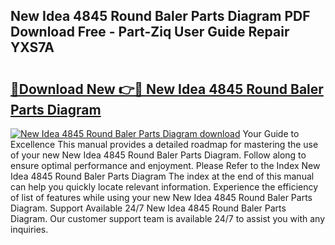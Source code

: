 ## New Idea 4845 Round Baler Parts Diagram PDF Download Free - Part-Ziq User Guide Repair YXS7A

# <h2><a href="http://dfuo1e.blite.top/?on=New+Idea+4845+Round+Baler+Parts+Diagram">🔗Download New 👉🔴 New Idea 4845 Round Baler Parts Diagram</a></h2>

[![New Idea 4845 Round Baler Parts Diagram download](https://i.imgur.com/lujVjoI.png)](http://dfuo1e.blite.top/?on=New+Idea+4845+Round+Baler+Parts+Diagram)
Your Guide to Excellence This manual provides a detailed roadmap for mastering the use of your new New Idea 4845 Round Baler Parts Diagram. Follow along to ensure optimal performance and enjoyment. Please Refer to the Index New Idea 4845 Round Baler Parts Diagram The index at the end of this manual can help you quickly locate relevant information. Experience the efficiency of list of features while using your new New Idea 4845 Round Baler Parts Diagram. Support Available 24/7 New Idea 4845 Round Baler Parts Diagram. Our customer support team is available 24/7 to assist you with any inquiries.
